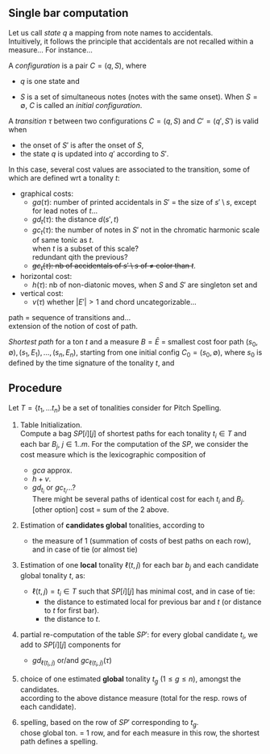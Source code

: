 ## Single bar computation

Let us call *state* $q$ a mapping from note names to accidentals.  
Intuitively, it follows the principle that accidentals are not recalled within a measure...
For instance...

A *configuration* is a pair $C = (q, S)$, where 

- $q$ is one state and 

- $S$ is a set of simultaneous notes (notes with the same onset).
  When $S = \emptyset$,  $C$ is called an *initial configuration*.

A *transition* $\tau$ between two configurations $C = (q, S)$ and $C' = (q', S')$ is valid when

- the onset of $S'$ is after the onset of $S$, 
- the state $q$ is updated into $q'$ according to $S'$.  

In this case, several cost values are associated to the transition, 
some of which are defined wrt a tonality $t$:

- graphical costs:
  - $ga(\tau)$: number of printed accidentals in $S'$ = the size of $s' \setminus s$,
    except for lead notes of $t$...
  - $gd_t(\tau)$: the distance $d(s', t)$ 
  - $gc_t(\tau)$: the number of notes in $S'$ not in the chromatic harmonic scale of same tonic as $t$.  
    when $t$ is a subset of this scale?  
    redundant qith the previous?
  - ~~$gc_t(\tau)$: nb of accidentals of $s' \setminus s$ of $\neq$ color than $t$~~.
- horizontal cost:  
  - $h(\tau)$: nb of non-diatonic moves, when $S$ and $S'$ are singleton set and
- vertical cost:  
  - $v(\tau)$ whether $|E'| > 1$ and chord uncategorizable...

path = sequence of transitions and...  
extension of the notion of cost of path.

*Shortest path* for a ton $t$ and a measure $B = \bar{E}$ = 
smallest cost foor path 
$(s_0, \emptyset), (s_1, E_1),\dots, (s_n, E_n)$, 
starting from one initial config $C_0 = (s_0, \emptyset)$, 
where $s_0$ is defined by the time signature of the tonality $t$, 
and 

## Procedure

Let $T = \{ t_1, \ldots t_n\}$ be a set of tonalities consider for Pitch Spelling.

1. Table Initialization.  
   Compute a bag $SP[i][j]$ of shortest paths for each tonality $t_i \in T$ and each bar $B_j$, $j \in 1..m$.
   For the computation of the $SP$, we consider the cost measure which is the lexicographic composition of
   
   - $gca$ approx.
   - $h + v$.  
   - $gd_{t_i}$ or $gc_{t_i}$...?  
     There might be several paths of identical cost for each $t_i$ and $B_j$.  
     [other option] cost = sum of the 2 above.

2. Estimation of **candidates global** tonalities, according to
   
   - the measure of 1 (summation of costs of best paths on each row), and in case of tie (or almost tie)

3. Estimation of one **local** tonality $\ell(t, j)$ for each bar $b_j$ and each candidate global tonality $t$, as:
   
   - $\ell(t, j) = t_i \in T$ such that $SP[i][j]$ has minimal cost, and in case of tie:
     - the distance to estimated local for previous bar and $t$ (or distance to $t$ for first bar).
     - the distance to $t$.

4. partial re-computation of the table $SP'$: for every global candidate $t_i$,  we add to $SP[i][j]$ components for 
   
   - $gd_{\ell(t_i, j)}$ or/and $gc_{\ell(t_i, j)}(\tau)$

5. choice of one estimated **global** tonality $t_g$ ($1 \leq g \leq n$), amongst the candidates.  
   according to the above distance measure (total for the resp. rows of each candidate).

6. spelling, based on the row of $SP'$ corresponding to $t_g$.  
   chose global ton. = 1 row, and for each measure in this row, the shortest path defines a spelling.
